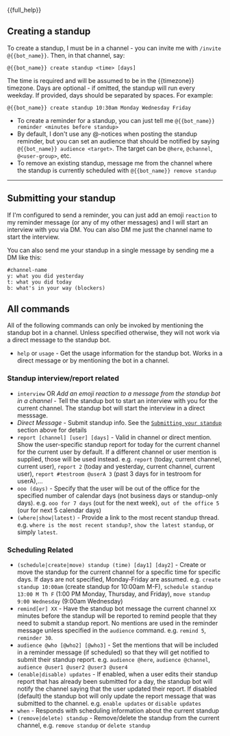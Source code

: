 {{full_help}}
## Creating a standup

To create a standup, I must be in a channel - you can invite me with
`/invite @{{bot_name}}`.  Then, in that channel, say:

```
@{{bot_name}} create standup <time> [days]
```

The time is required and will be assumed to be in the
{{timezone}} timezone.  Days are optional - if omitted, the standup will
run every weekday.  If provided, days should be separated by spaces.  For
example:

```
@{{bot_name}} create standup 10:30am Monday Wednesday Friday
```

* To create a reminder for a standup, you can just tell me `@{{bot_name}} reminder <minutes before standup>`
* By default, I don't use any @-notices when posting the standup reminder, but you can set an audience that should be notified by saying `@{{bot_name}} audience <target>`. The target can be `@here`, `@channel`, `@<user-group>`, etc.
* To remove an existing standup, message me from the channel where the standup is currently scheduled with `@{{bot_name}} remove standup`

---

## Submitting your standup

If I'm configured to send a reminder, you can just add an emoji
`reaction` to my reminder message (or any of my other messages) and I
will start an interview with you via DM.  You can also DM me just
the channel name to start the interview.

You can also send me your standup in a single message by sending me
a DM like this:

```
#channel-name
y: what you did yesterday
t: what you did today
b: what's in your way (blockers)
```

## All commands

All of the following commands can only be invoked by mentioning the standup bot in a channel.  Unless specified otherwise, they will not work via a direct message to the standup bot.

* `help` or `usage` - Get the usage information for the standup bot.  Works in a direct message or by mentioning the bot in a channel.

### Standup interview/report related
* `interview` OR *Add an emoji reaction to a message from the standup bot in a channel* - Tell the standup bot to start an interview with you for the current channel.  The standup bot will start the interview in a direct messsage.
* *Direct Message* - Submit standup info. See the [`Submitting your standup`](#submitting-your-standup) section above for details
* `report [channel] [user] [days]` - Valid in channel or direct mention.  Show the user-specific standup report for today for the current channel for the current user by default.  If a different channel or user mention is supplied, those will be used instead.   e.g. `report` (today, current channel, current user), `report 2` (today and yesterday, current channel, current user), `report #testroom @userA 3` (past 3 days for in testroom for userA),...
* `ooo (days)` - Specify that the user will be out of the office for the specified number of calendar days (not business days or standup-only days).  e.g. `ooo for 7 days` (out for the next week), `out of the office 5` (our for next 5 calendar days)
* `(where|show|latest)` - Provide a link to the most recent standup thread.  e.g. `where is the most recent standup?`, `show the latest standup`, or simply `latest`.


### Scheduling Related
* `(schedule|create|move) standup (time) [day1] [day2]` - Create or move the standup for the current channel for a specific time for specific days.  If days are not specified, Monday-Friday are assumed.  e.g. `create standup 10:00am` (create standup for 10:00am M-F), `schedule standup 13:00 M Th F` (1:00 PM Monday, Thursday, and Friday), `move standup 9:00 Wednesday` (9:00am Wednesday)
*  `remind[er] XX` - Have the standup bot message the current channel `XX` minutes before the standup will be reported to remind people that they need to submit a standup report.  No mentions are used in the reminder message unless specified in the `audience` command.  e.g. `remind 5`, `reminder 30`.
* `audience @who [@who2] [@who3]` - Set the mentions that will be included in a reminder message (if scheduled) so that they will get notified to submit their standup report. e.g. `audience @here`, `audience @channel`, `audience @user1 @user2 @user3 @user4`
* `(enable|disable) updates` - If enabled, when a user edits their standup report that has already been submitted for a day, the standup bot will notify the channel saying that the user updated their report.  If disabled (default) the standup bot will only update the report message that was submitted to the channel.  e.g. `enable updates` or `disable updates`
* `when` - Responds with scheduling information about the current standup
* `(remove|delete) standup` - Remove/delete the standup from the current channel, e.g. `remove standup` or `delete standup`




